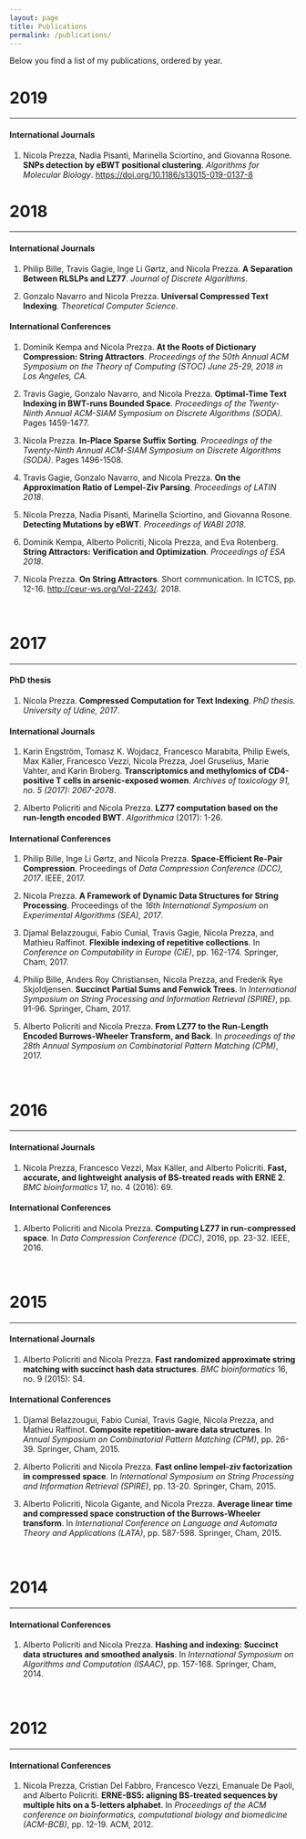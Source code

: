 ```yaml
---
layout: page
title: Publications
permalink: /publications/
---
```


Below you find a list of my publications, ordered by year. 

# **2019** #
----

#### International Journals ####

1. Nicola Prezza, Nadia Pisanti, Marinella Sciortino, and Giovanna Rosone. **SNPs detection by eBWT positional clustering**. *Algorithms for Molecular Biology*. https://doi.org/10.1186/s13015-019-0137-8


# **2018** #
----

#### International Journals ####

1. Philip Bille, Travis Gagie, Inge Li Gørtz, and Nicola Prezza. **A Separation Between RLSLPs and LZ77**. *Journal of Discrete Algorithms*.

2. Gonzalo Navarro and Nicola Prezza. **Universal Compressed Text Indexing**. *Theoretical Computer Science*.

#### International Conferences ####


1. Dominik Kempa and Nicola Prezza.
**At the Roots of Dictionary Compression: String Attractors**. 
*Proceedings of the 50th Annual ACM Symposium on the Theory of Computing (STOC)
June 25-29, 2018 in Los Angeles, CA.*

2. Travis Gagie, Gonzalo Navarro, and Nicola Prezza. **Optimal-Time Text Indexing in BWT-runs Bounded Space**. *Proceedings of the Twenty-Ninth Annual ACM-SIAM Symposium on Discrete Algorithms (SODA)*. Pages 1459-1477.

3. Nicola Prezza. **In-Place Sparse Suffix Sorting**. *Proceedings of the Twenty-Ninth Annual ACM-SIAM Symposium on Discrete Algorithms (SODA)*. Pages 1496-1508.

4. Travis Gagie, Gonzalo Navarro, and Nicola Prezza. **On the Approximation Ratio of Lempel-Ziv Parsing**. *Proceedings of LATIN 2018*.

5. Nicola Prezza, Nadia Pisanti, Marinella Sciortino, and Giovanna Rosone. **Detecting Mutations by eBWT**. *Proceedings of WABI 2018*.

6. Dominik Kempa, Alberto Policriti, Nicola Prezza, and Eva Rotenberg. **String Attractors: Verification and Optimization**. *Proceedings of ESA 2018*.

7. Nicola Prezza. **On String Attractors**. Short communication. In ICTCS, pp. 12-16. http://ceur-ws.org/Vol-2243/. 2018.

<br>

# **2017** #
----

#### PhD thesis ####

1. Nicola Prezza. **Compressed Computation for Text Indexing**. *PhD thesis. University of Udine, 2017*.

#### International Journals ####


1. Karin Engström, Tomasz K. Wojdacz, Francesco Marabita, Philip Ewels, Max Käller, Francesco Vezzi, Nicola Prezza, Joel Gruselius, Marie Vahter, and Karin Broberg. **Transcriptomics and methylomics of CD4-positive T cells in arsenic-exposed women**. *Archives of toxicology 91, no. 5 (2017): 2067-2078*.

2. Alberto Policriti and Nicola Prezza. **LZ77 computation based on the run-length encoded BWT**. *Algorithmica* (2017): 1-26.

#### International Conferences ####


1. Philip Bille, Inge Li Gørtz, and Nicola Prezza. **Space-Efficient Re-Pair Compression**. Proceedings of *Data Compression Conference (DCC), 2017*. IEEE, 2017.

2. Nicola Prezza. **A Framework of Dynamic Data Structures for String Processing**. Proceedings of the *16th International Symposium on Experimental Algorithms (SEA), 2017*. 

3. Djamal Belazzougui, Fabio Cunial, Travis Gagie, Nicola Prezza, and Mathieu Raffinot. **Flexible indexing of repetitive collections**. In *Conference on Computability in Europe (CiE)*, pp. 162-174. Springer, Cham, 2017.

4. Philip Bille, Anders Roy Christiansen, Nicola Prezza, and Frederik Rye Skjoldjensen. **Succinct Partial Sums and Fenwick Trees**. In *International Symposium on String Processing and Information Retrieval (SPIRE)*, pp. 91-96. Springer, Cham, 2017.

5. Alberto Policriti and Nicola Prezza. **From LZ77 to the Run-Length Encoded Burrows-Wheeler Transform, and Back**. In *proceedings of the 28th Annual Symposium on Combinatorial Pattern Matching (CPM)*, 2017. 

<br>

# **2016** #
----

#### International Journals ####

1. Nicola Prezza, Francesco Vezzi, Max Käller, and Alberto Policriti. **Fast, accurate, and lightweight analysis of BS-treated reads with ERNE 2**. *BMC bioinformatics* 17, no. 4 (2016): 69.

#### International Conferences ####

1. Alberto Policriti and Nicola Prezza. **Computing LZ77 in run-compressed space**. In *Data Compression Conference (DCC)*, 2016, pp. 23-32. IEEE, 2016.




<br>

# **2015** #
----

#### International Journals ####

1. Alberto Policriti and Nicola Prezza. **Fast randomized approximate string matching with succinct hash data structures**. *BMC bioinformatics* 16, no. 9 (2015): S4.

#### International Conferences ####

1. Djamal Belazzougui, Fabio Cunial, Travis Gagie, Nicola Prezza, and Mathieu Raffinot. **Composite repetition-aware data structures**. In *Annual Symposium on Combinatorial Pattern Matching (CPM)*, pp. 26-39. Springer, Cham, 2015.

2. Alberto Policriti and Nicola Prezza. **Fast online lempel-ziv factorization in compressed space**. In *International Symposium on String Processing and Information Retrieval (SPIRE)*, pp. 13-20. Springer, Cham, 2015.

3. Alberto Policriti, Nicola Gigante, and Nicola Prezza. **Average linear time and compressed space construction of the Burrows-Wheeler transform**. In *International Conference on Language and Automata Theory and Applications (LATA)*, pp. 587-598. Springer, Cham, 2015.



<br>

# **2014** #
----

#### International Conferences ####

1. Alberto Policriti and Nicola Prezza. **Hashing and indexing: Succinct data structures and smoothed analysis**. In *International Symposium on Algorithms and Computation (ISAAC)*, pp. 157-168. Springer, Cham, 2014.


<br>

# **2012** #
----

#### International Conferences ####


1. Nicola Prezza, Cristian Del Fabbro, Francesco Vezzi, Emanuale De Paoli, and Alberto Policriti. **ERNE-BS5: aligning BS-treated sequences by multiple hits on a 5-letters alphabet**. In *Proceedings of the ACM conference on bioinformatics, computational biology and biomedicine (ACM-BCB)*, pp. 12-19. ACM, 2012.



